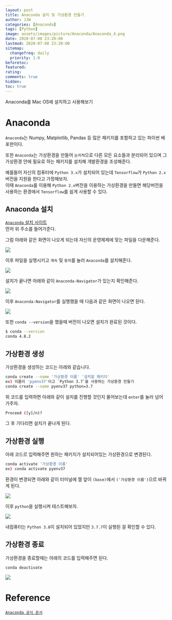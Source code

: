 ```yaml
---
layout: post
title: Anaconda 설치 및 가상환경 만들기
author: JJW
categories: [Anaconda]
tags: [Python]
image: assets/images/picture/Anaconda/Anaconda_4.png
date: 2020-07-08 23:20:00
lastmod: 2020-07-08 23:20:00
sitemap:
  changefreq: daily
  priority: 1.0
beforetoc:
featured:
rating:
comments: true
hidden:
toc: true
---
```


Anaconda를 Mac OS에 설치하고 사용해보기

# Anaconda

`Anaconda`는 Numpy, Matplotlib, Pandas 등 많은 패키지를 포함하고 있는 파이썬 배포판이다.

또한 `Anaconda`는 가상환경을 만들어 `논리적`으로 다른 모든 요소들과 분리되어 있으며 그 가상환경 안에 필요로 하는 패키지를 설치해 개발환경을 조성해준다.

예를들어 자신의 컴퓨터에 `Python 3.x`가 설치되어 있는데 `Tensorflow`가 `Python 2.x`버전을 지원을 한다고 가정해보자.  
이때 `Anaconda`를 이용해 `Python 2.x`버전을 이용하는 가상환경을 만들면 해당버전을 사용하는 환경에서 `Tensorflow`를 쉽게 사용할 수 있다.

## Anaconda 설치

[`Anaconda` 설치 사이트](https://docs.anaconda.com/anaconda/install/)  
먼저 위 주소를 들어가준다.

그럼 아래와 같은 화면이 나오게 되는데 자신의 운영체제에 맞는 파일을 다운해준다.

<img class="blogPict" src="/assets/images/picture/Anaconda/Anaconda_1.png">

이후 파일을 실행시키고 `계속` 및 `동의`를 눌러 `Anaconda`를 설치해준다.

<img class="blogPict" src="/assets/images/picture/Anaconda/Anaconda_2.png">

설치가 끝나면 아래와 같이 `Anaconda-Navigator`가 있는지 확인해준다.

<img class="blogPict" src="/assets/images/picture/Anaconda/Anaconda_3.png">

이후 `Anaconda-Navigator`를 실행했을 때 다음과 같은 화면이 나오면 된다.

<img class="blogPict" src="/assets/images/picture/Anaconda/Anaconda_4.png">

또한 `conda --version`을 했을때 버전이 나오면 설치가 완료된 것이다.

```sh
$ conda --version
conda 4.8.2
```

## 가상환경 생성

가상환경을 생성하는 코드는 아래와 같습니다.

```sh
conda create --name '가상환경 이름' '설치할 패키지'
ex) 이름이 'pyenv37'이고 `Python 3.7`을 사용하는 가상환경 만들기
conda create --name pyenv37 python=3.7
```

위 코드를 입력하면 아래와 같이 설치를 진행할 것인지 물어보는데 `enter`를 눌러 넘어가주자.

```sh
Proceed ([y]/n)?
```

그 후 기다리면 설치가 끝나게 된다.

## 가상환경 실행

아래 코드르 입력해주면 원하는 패키지가 설치되어있는 가상환경으로 변경된다.

```sh
conda activate '가상환경 이름'
ex) conda activate pyenv37
```

환경이 변경되면 아래와 같이 터미널에 젤 앞이 `(base)`에서 `('가상환경 이름')`으르 바뀌게 된다.

<img class="blogPict" src="/assets/images/picture/Anaconda/Anaconda_5.png">

이후 `python`을 실행시켜 테스트해보자.

<img class="blogPict" src="/assets/images/picture/Anaconda/Anaconda_6.png">

내컴퓨터는 `Python 3.8`이 설치되어 있었지만 `3.7.7`이 실행된 걸 확인할 수 있다.

## 가상환경 종료

가상환경을 종료할때는 아래의 코드를 입력해주면 된다.

```sh
conda deactivate
```

<img class="blogPict" src="/assets/images/picture/Anaconda/Anaconda_7.png">

# Reference

[`Anaconda 공식 문서`](https://conda.io/projects/conda/en/latest/user-guide/getting-started.html)
